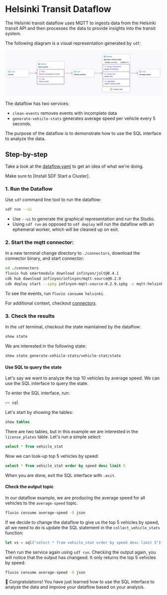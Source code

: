 
# Helsinki Transit Dataflow

The Helsinki transit dataflow uses MQTT to ingests data from the Helsinki transit API and then processes the data to provide insights into the transit system. 

The following diagram is a visual representation generated by `sdf`:

<p align="center">
 <img src="img/helsinki-transit.jpg">
</p>

The dataflow has two services:
* `clean-events` removes events with incomplete data
* `generate-vehicle-stats` generates average speed per vehicle every 5 seconds.

The purpose of the dataflow is to demonstrate how to use the SQL interface to analyze the data.


## Step-by-step

Take a look at the [dataflow.yaml](./dataflow.yaml) to get an idea of what we're doing.

Make sure to [Install SDF  Start a Cluster].

### 1. Run the Dataflow

Use `sdf` command line tool to run the dataflow:

```bash
sdf run --ui
```

* Use `--ui` to generate the graphical representation and run the Studio.
* Using `sdf run` as opposed to `sdf deploy` will run the dataflow with an ephemeral worker, which will be cleaned up on exit.


### 2. Start the mqtt connector:

In a new terminal change directory to `./connectors`, download the connector binary, and start connector:

```bash
cd ./connectors
fluvio hub smartmodule download infinyon/jolt@0.4.1
cdk hub download infinyon/infinyon/mqtt-source@0.2.9
cdk deploy start --ipkg infinyon-mqtt-source-0.2.9.ipkg -c mqtt-helsinki.yaml
```

To see the events, run `fluvio consume helsinki`.

For additional context, checkout [connectors](./connectors/).


### 3. Check the results

In the `sdf` terminal, checkout the state maintained by the dataflow:

```bash
show state
```

We are interested in the following state:

```bash
show state generate-vehicle-stats/vehicle-stat/state
```

#### Use SQL to query the state

Let's say we want to analyze the top 10 vehicles by average speed. We can use the SQL interface to query the state.

To enter the SQL interface, run:

```bash
>> sql
```

Let's start by showing the tables:

```sql
show tables
```

There are two tables, but in this example we are interested in the `license_plates` table.
Let's run a simple select:

```sql
select * from vehicle_stat
```

Now we can look-up top 5 vehicles by speed:

```sql
select * from vehicle_stat order by speed desc limit 5
```

When you are done, exit the SQL interface with `.exit`.


#### Check the output topic

In our dataflow example, we are producing the average speed for all vehicles to the `average-speed` topic.

```bash
fluvio consume average-speed -O json
```

If we decide to change the dataflow to give us the top 5 vehicles by speed, all we need to do is update the SQL statement in the `collect_vehicle_stats` function:

```rust
let vs = sql("select * from vehicle_stat order by speed desc limit 5")?;
```

Then run the service again using `sdf run`.  Checking the output again, you will notice that the output has changeed. It only returns the top 5 vehicles by speed:

```bash
fluvio consume average-speed -O json
```

:tada: Congratulations! You have just learned how to use the SQL interface to analyze the data and improve your dataflow based on your analysis.
